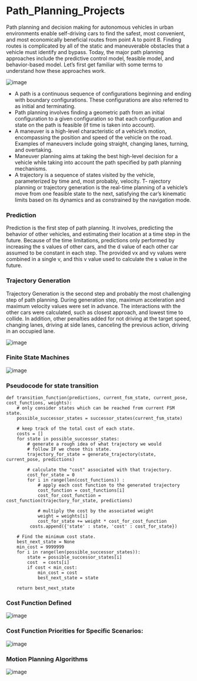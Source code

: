 # Path_Planning_Projects

Path planning and decision making for autonomous vehicles in urban environments enable self-driving cars to find the safest, most convenient, and most economically beneficial routes from point A to point B. Finding routes is complicated by all of the static and maneuverable obstacles that a vehicle must identify and bypass. Today, the major path planning approaches include the predictive control model, feasible model, and behavior-based model. Let’s first get familiar with some terms to understand how these approaches work.

![image](https://user-images.githubusercontent.com/37708330/53702229-f6a04280-3e04-11e9-95c6-26888f5b78ff.png)



- A path is a continuous sequence of configurations beginning and ending with boundary configurations. These configurations are also referred to as initial and terminating.
- Path planning involves finding a geometric path from an initial configuration to a given configuration so that each configuration and state on the path is feasible (if time is taken into account).
- A maneuver is a high-level characteristic of a vehicle’s motion, encompassing the position and speed of the vehicle on the road. Examples of maneuvers include going straight, changing lanes, turning, and overtaking.
- Maneuver planning aims at taking the best high-level decision for a vehicle while taking into account the path specified by path planning mechanisms.
- A trajectory is a sequence of states visited by the vehicle, parameterized by time and, most probably, velocity.
T- rajectory planning or trajectory generation is the real-time planning of a vehicle’s move from one feasible state to the next, satisfying the car’s kinematic limits based on its dynamics and as constrained by the navigation mode.


### Prediction
Prediction is the first step of path planning. It involves, predicting the behavior of other vehicles, and estimating their location at a time step in the future. Because of the time limitations, predictions only performed by increasing the s values of other cars, and the d value of each other car assumed to be constant in each step. The provided vx and vy values were combined in a single v, and this v value used to calculate the s value in the future.

### Trajectory Generation
Trajectory Generation is the second step and probably the most challenging step of path planning. During generation step, maximum acceleration and maximum velocity values were set in advance. The interactions with the other cars were calculated, such as closest approach, and lowest time to collide. In addition, other penalties added for not driving at the target speed, changing lanes, driving at side lanes, canceling the previous action, driving in an occupied lane.

![image](https://user-images.githubusercontent.com/37708330/53702249-29e2d180-3e05-11e9-82ea-c99735b90cbe.png)



### Finite State Machines

![image](https://user-images.githubusercontent.com/37708330/53702329-0bc9a100-3e06-11e9-80c7-f48eb9fa8072.png)


### Pseudocode for state transition

```
def transition_function(predictions, current_fsm_state, current_pose, cost_functions, weights):
    # only consider states which can be reached from current FSM state.
    possible_successor_states = successor_states(current_fsm_state)

    # keep track of the total cost of each state.
    costs = []
    for state in possible_successor_states:
        # generate a rough idea of what trajectory we would
        # follow IF we chose this state.
        trajectory_for_state = generate_trajectory(state, current_pose, predictions)

        # calculate the "cost" associated with that trajectory.
        cost_for_state = 0
        for i in range(len(cost_functions)) :
            # apply each cost function to the generated trajectory
            cost_function = cost_functions[i]
            cost_for_cost_function = cost_function(trajectory_for_state, predictions)

            # multiply the cost by the associated weight
            weight = weights[i]
            cost_for_state += weight * cost_for_cost_function
         costs.append({'state' : state, 'cost' : cost_for_state})

    # Find the minimum cost state.
    best_next_state = None
    min_cost = 9999999
    for i in range(len(possible_successor_states)):
        state = possible_successor_states[i]
        cost  = costs[i]
        if cost < min_cost:
            min_cost = cost
            best_next_state = state 

    return best_next_state

```
### Cost Function Defined

![image](https://user-images.githubusercontent.com/37708330/53994408-8b22e180-4132-11e9-8a6a-267e1094d312.png)

### Cost Function Priorities for Specific Scenarios:

![image](https://user-images.githubusercontent.com/37708330/54076423-c563be80-42ab-11e9-98cd-1887956e1b35.png)


### Motion Planning Algorithms
![image](https://user-images.githubusercontent.com/37708330/54482564-cebdcf80-4845-11e9-93ff-8df0a8787813.png)

